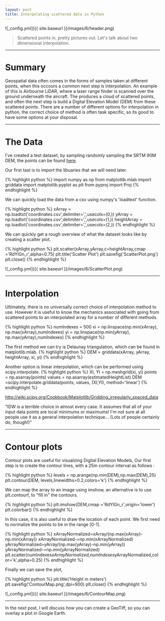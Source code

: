 ```yaml
---
layout: post
title: Interpolating scattered data in Python
---
```


![_config.yml]({{ site.baseurl }}/images/6/header.png)

> Scattered points in, pretty pictures out. Let's talk about two dimensional interpolation. 

---
Summary
===============

Geospatial data often comes in the forms of samples taken at different points, when this occours a common next step is interpolation. 
An example of this is Airbourne LiDAR, where a laser range finder is scanned over the ground underneath the aircraft. The produces a cloud of scattered points, and often the next step is build a Digital Elevation Model (DEM) from these scattered points.  There are a number of different options for interpolation in python, the correct choice of method is often task specific, so its good to have some options at your disposal.

---

The Data
===============

I've created a test dataset, by sampling randomly sampling the SRTM 90M DEM, the points can be found [here](https://www.dropbox.com/s/msds7t2ilb0lzb4/coordinates.csv?dl=0).

Our first tast is to import the libuaries that we will need later. 

{% highlight python %}
import numpy as np
from matplotlib.mlab import griddata
import matplotlib.pyplot as plt
from pyproj import Proj
{% endhighlight %}

We can quickly load the data from a csv using numpy's 'loadtext' function.

{% highlight python %}
xArray = np.loadtxt('coordinates.csv',delimiter=',',usecols=(0,))
yArray = np.loadtxt('coordinates.csv',delimiter=',',usecols=(1,))
heightArray = np.loadtxt('coordinates.csv',delimiter=',',usecols=(2,))
{% endhighlight %}


We can quickly get a rough overview of what the dataset looks like by creating a scatter plot. 

{% highlight python %}
plt.scatter(xArray,yArray,c=heightArray,cmap ='RdYlGn_r',alpha=0.75)
plt.title('Scatter Plot')
plt.savefig('ScatterPlot.png')
plt.close()
{% endhighlight %}

![_config.yml]({{ site.baseurl }}/images/6/ScatterPlot.png)


---

Interpolation
===============

Ultimately, there is no universally correct choice of interpolation method to use. However it is useful to know the mechanics associated with going from scattered points to an interpolated array for a number of different methods. 


{% highlight python %}
numIndexes = 500
xi = np.linspace(np.min(xArray), np.max(xArray),numIndexes)
yi = np.linspace(np.min(yArray), np.max(yArray),numIndexes)
{% endhighlight %}

The first method we can try is Delaunay triangulation, which can be found in matplotlib.mlab. 
{% highlight python %}
DEM = griddata(xArray, yArray, heightArray, xi, yi)
{% endhighlight %}


Another option is linear interpolation, which can be performed using scipy.interpolate.
{% highlight python %}
XI, YI = np.meshgrid(xi, yi)
points = np.asarray(points)
values = np.asarray(estimatedHeightList)
DEM =scipy.interpolate.griddata(points, values, (XI,YI), method='linear')
{% endhighlight %}

http://wiki.scipy.org/Cookbook/Matplotlib/Gridding_irregularly_spaced_data

"IDW is a terrible choice in almost every case. It assumes that all of your input data points are local minimums or maximums! I'm not sure at all people use it as a general interpolation technique... (Lots of people certainly do, though!)"

---

Contour plots
===============

Contour plots are useful for visualzing Digital Elevation Models, Our first step is to create the contour lines, with a 25m contour interval as follows :

{% highlight python %}
levels = np.arange(np.min(DEM),np.max(DEM),25)
plt.contour(DEM, levels,linewidths=0.2,colors='k')
{% endhighlight %}


We can map the array to an image using imshow, an alternative is to use plt.contourf, to "fill in" the contours.

{% highlight python %}
plt.imshow(DEM,cmap ='RdYlGn_r',origin='lower')
plt.colorbar()
{% endhighlight %}

In this case, it is also useful to draw the location of each point. 
We first need to normalize the points to be in the range [0-1].

{% highlight python %}
xArrayNormalized=xArray/(np.max(xArray)-np.min(xArray))
xArrayNormalized-=np.min(xArrayNormalized)
yArrayNormalized=yArray/(np.max(yArray)-np.min(yArray))
yArrayNormalized-=np.min(yArrayNormalized)
plt.scatter(numIndexes*xArrayNormalized,numIndexes*yArrayNormalized,color='k',alpha=0.25)
{% endhighlight %}

Finally we can save the plot,

{% highlight python %}
plt.title('Height in meters')
plt.savefig('ContourMap.png',dpi=900)
plt.close()
{% endhighlight %}

![_config.yml]({{ site.baseurl }}/images/6/ContourMap.png)

---

In the next post, I will discuss how you can create a GeoTiff, so you can overlay a plot in Google Earth.

